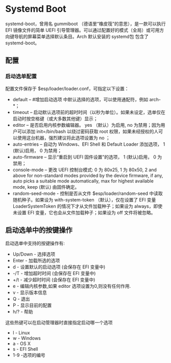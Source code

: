 # Systemd Boot

systemd-boot，曾用名 gummiboot （德语里“橡皮筏”的意思），是一款可以执行 EFI 镜像文件的简单 UEFI 引导管理器。可以通过配置好的模式（全局）或可用方向键导航的屏幕菜单选择默认条目。Arch 默认安装的 systemd包 包含了 systemd-boot。

## 配置

### 启动选单配置

配置文件保存于 $esp/loader/loader.conf，可指定以下设置：

- default – #增加启动选项 中默认选择的选项，可以使用通配符，例如 arch-*；
- timeout – 启动默认选项前的超时时间（以秒为单位）。如果未设定，选单仅在启动时按空格键（或大多数其他键）显示；
- editor – 是否启用内核参数编辑器。 yes （默认）为启用, no 为禁用；因为用户可以添加 init=/bin/bash 以绕过密码获取 root 权限，如果未经授权的人可以使用这台机器，强烈建议将此选项设置为 no ；
- auto-entries – 自动为 Windows、EFI Shell 和 Default Loader 添加选项， 1 (默认)启用， 0 为禁用；
- auto-firmware – 显示“重启到 UEFI 固件设置”的选项， 1 (默认)启用， 0 为禁用；
- console-mode – 更改 UEFI 控制台模式: 0 为 80x25, 1 为 80x50, 2 and above for non-standard modes provided by the device firmware, if any, auto picks a suitable mode automatically, max for highest available mode, keep (默认) 由固件确定。
- random-seed-mode - 控制是否从文件 $esp/loader/random-seed 中读取随机种子。如果设为 with-system-token （默认），仅在设置了 EFI 变量 LoaderSystemToken 的情况下才从文件加载种子；如果设为 always，即使未设置 EFI 变量，它也会从文件加载种子；如果设为 off 文件将被忽略。


## 启动选单中的按键操作

启动选单中支持的按键操作有:

- Up/Down - 选择选项
- Enter - 加载所选的选项
- d - 设置默认的启动选项 (会保存在 EFI 变量中)
- -/T - 增加超时时间 (会保存在 EFI 变量中)
- +/t - 减少超时时间 (会保存在 EFI 变量中)
- e - 编辑内核参数,如果 editor 选项设置为0,则没有任何作用.
- v - 显示版本信息
- Q - 退出
- P - 显示目前的配置
- h/? - 帮助

这些热键可以在启动管理器时直接指定启动哪一个选项

* l - Linux
* w - Windows
* a - OS X
* s - EFI Shell
* 1-9 -选项的编号
